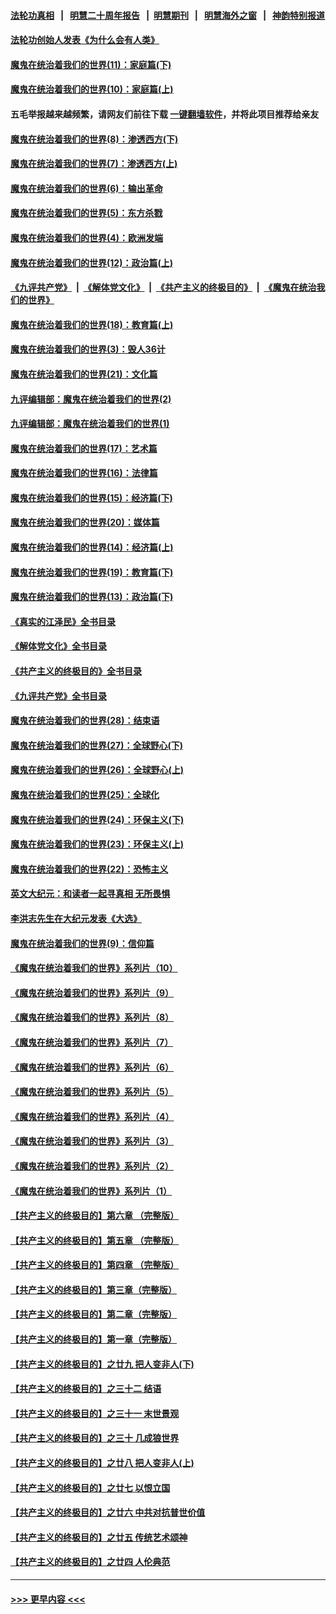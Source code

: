 #### [法轮功真相](https://github.com/gfw-breaker/truth/blob/master/README.md?t=0) &nbsp;&nbsp;|&nbsp;&nbsp; [明慧二十周年报告](https://github.com/gfw-breaker/mh-reports/blob/master/README.md?t=0) &nbsp;&nbsp;|&nbsp;&nbsp;[明慧期刊](https://github.com/gfw-breaker/mh-qikan) &nbsp;&nbsp;|&nbsp;&nbsp; [明慧海外之窗](https://github.com/gfw-breaker/mh-news/blob/master/README.md?t=0) &nbsp;&nbsp;|&nbsp;&nbsp; [神韵特别报道](https://github.com/gfw-breaker/mh-news/blob/master/shenyun.md?t=0)
#### [法轮功创始人发表《为什么会有人类》](../pages/nsc422/n13912117.md?t=02232143) 
#### [魔鬼在统治着我们的世界(11)：家庭篇(下)](../pages/nsc422/n10440961.md?t=02232143) 
#### [魔鬼在统治着我们的世界(10)：家庭篇(上)](../pages/nsc422/n10435448.md?t=02232143) 
#### 五毛举报越来越频繁，请网友们前往下载 [一键翻墙软件](https://github.com/gfw-breaker/ssr-accounts)，并将此项目推荐给亲友
#### [魔鬼在统治着我们的世界(8)：渗透西方(下)](../pages/nsc422/n10429603.md?t=02232143) 
#### [魔鬼在统治着我们的世界(7)：渗透西方(上)](../pages/nsc422/n10426013.md?t=02232143) 
#### [魔鬼在统治着我们的世界(6)：输出革命](../pages/nsc422/n10421536.md?t=02232143) 
#### [魔鬼在统治着我们的世界(5)：东方杀戮](../pages/nsc422/n10417707.md?t=02232143) 
#### [魔鬼在统治着我们的世界(4)：欧洲发端](../pages/nsc422/n10414890.md?t=02232143) 
#### [魔鬼在统治着我们的世界(12)：政治篇(上)](../pages/nsc422/n10444576.md?t=02232143) 
#### [《九评共产党》](https://github.com/begood0513/9ping.md/blob/master/README.md) &nbsp;|&nbsp; [《解体党文化》](../../../../jtdwh.md/blob/master/README.md)  &nbsp;|&nbsp; [《共产主义的终极目的》](../../../../gczydzjmd.md/blob/master/README.md) &nbsp;|&nbsp; [《魔鬼在统治我们的世界》](../../../../mgztzwmdsj.md/blob/master/README.md) 
#### [魔鬼在统治着我们的世界(18)：教育篇(上)](../pages/nsc422/n10526970.md?t=02232143) 
#### [魔鬼在统治着我们的世界(3)：毁人36计](../pages/nsc422/n10411583.md?t=02232143) 
#### [魔鬼在统治着我们的世界(21)：文化篇](../pages/nsc422/n10597706.md?t=02232143) 
#### [九评编辑部：魔鬼在统治着我们的世界(2)](../pages/nsc422/n10410036.md?t=02232143) 
#### [九评编辑部：魔鬼在统治着我们的世界(1)](../pages/nsc422/n10406825.md?t=02232143) 
#### [魔鬼在统治着我们的世界(17)：艺术篇](../pages/nsc422/n10499093.md?t=02232143) 
#### [魔鬼在统治着我们的世界(16)：法律篇](../pages/nsc422/n10485969.md?t=02232143) 
#### [魔鬼在统治着我们的世界(15)：经济篇(下)](../pages/nsc422/n10469975.md?t=02232143) 
#### [魔鬼在统治着我们的世界(20)：媒体篇](../pages/nsc422/n10586579.md?t=02232143) 
#### [魔鬼在统治着我们的世界(14)：经济篇(上)](../pages/nsc422/n10457370.md?t=02232143) 
#### [魔鬼在统治着我们的世界(19)：教育篇(下)](../pages/nsc422/n10564808.md?t=02232143) 
#### [魔鬼在统治着我们的世界(13)：政治篇(下)](../pages/nsc422/n10448270.md?t=02232143) 
#### [《真实的江泽民》全书目录](../pages/nsc422/n13721399.md?t=02232143) 
#### [《解体党文化》全书目录](../pages/nsc422/n13721157.md?t=02232143) 
#### [《共产主义的终极目的》全书目录](../pages/nsc422/n13721048.md?t=02232143) 
#### [《九评共产党》全书目录](../pages/nsc422/n13708085.md?t=02232143) 
#### [魔鬼在统治着我们的世界(28)：结束语](../pages/nsc422/n10936246.md?t=02232143) 
#### [魔鬼在统治着我们的世界(27)：全球野心(下)](../pages/nsc422/n10928319.md?t=02232143) 
#### [魔鬼在统治着我们的世界(26)：全球野心(上)](../pages/nsc422/n10900318.md?t=02232143) 
#### [魔鬼在统治着我们的世界(25)：全球化](../pages/nsc422/n10788205.md?t=02232143) 
#### [魔鬼在统治着我们的世界(24)：环保主义(下)](../pages/nsc422/n10695307.md?t=02232143) 
#### [魔鬼在统治着我们的世界(23)：环保主义(上)](../pages/nsc422/n10688613.md?t=02232143) 
#### [魔鬼在统治着我们的世界(22)：恐怖主义](../pages/nsc422/n10614727.md?t=02232143) 
#### [英文大纪元：和读者一起寻真相 无所畏惧](../pages/nsc422/n12542027.md?t=02232143) 
#### [李洪志先生在大纪元发表《大选》](../pages/nsc422/n12534746.md?t=02232143) 
#### [魔鬼在统治着我们的世界(9)：信仰篇](../pages/nsc422/n10432159.md?t=02232143) 
#### [《魔鬼在统治着我们的世界》系列片（10）](../pages/nsc422/n12292670.md?t=02232143) 
#### [《魔鬼在统治着我们的世界》系列片（9）](../pages/nsc422/n12290859.md?t=02232143) 
#### [《魔鬼在统治着我们的世界》系列片（8）](../pages/nsc422/n12287445.md?t=02232143) 
#### [《魔鬼在统治着我们的世界》系列片（7）](../pages/nsc422/n12283425.md?t=02232143) 
#### [《魔鬼在统治着我们的世界》系列片（6）](../pages/nsc422/n12282314.md?t=02232143) 
#### [《魔鬼在统治着我们的世界》系列片（5）](../pages/nsc422/n12281419.md?t=02232143) 
#### [《魔鬼在统治着我们的世界》系列片（4）](../pages/nsc422/n12274024.md?t=02232143) 
#### [《魔鬼在统治着我们的世界》系列片（3）](../pages/nsc422/n12271322.md?t=02232143) 
#### [《魔鬼在统治着我们的世界》系列片（2）](../pages/nsc422/n12269049.md?t=02232143) 
#### [《魔鬼在统治着我们的世界》系列片（1）](../pages/nsc422/n12267575.md?t=02232143) 
#### [【共产主义的终极目的】第六章 （完整版）](../pages/nsc422/n11428913.md?t=02232143) 
#### [【共产主义的终极目的】第五章 （完整版）](../pages/nsc422/n11428912.md?t=02232143) 
#### [【共产主义的终极目的】第四章 （完整版）](../pages/nsc422/n11428907.md?t=02232143) 
#### [【共产主义的终极目的】第三章（完整版）](../pages/nsc422/n11428848.md?t=02232143) 
#### [【共产主义的终极目的】第二章（完整版）](../pages/nsc422/n11428831.md?t=02232143) 
#### [【共产主义的终极目的】第一章（完整版）](../pages/nsc422/n11417651.md?t=02232143) 
#### [【共产主义的终极目的】之廿九 把人变非人(下)](../pages/nsc422/n11344140.md?t=02232143) 
#### [【共产主义的终极目的】之三十二 结语](../pages/nsc422/n11360535.md?t=02232143) 
#### [【共产主义的终极目的】之三十一 末世景观](../pages/nsc422/n11351129.md?t=02232143) 
#### [【共产主义的终极目的】之三十 几成狼世界](../pages/nsc422/n11348280.md?t=02232143) 
#### [【共产主义的终极目的】之廿八 把人变非人(上)](../pages/nsc422/n11340492.md?t=02232143) 
#### [【共产主义的终极目的】之廿七 以恨立国](../pages/nsc422/n11336944.md?t=02232143) 
#### [【共产主义的终极目的】之廿六 中共对抗普世价值](../pages/nsc422/n11324785.md?t=02232143) 
#### [【共产主义的终极目的】之廿五 传统艺术颂神](../pages/nsc422/n11296396.md?t=02232143) 
#### [【共产主义的终极目的】之廿四 人伦典范](../pages/nsc422/n11296397.md?t=02232143) 

----
#### [ >>> 更早内容 <<< ](../indexes/nsc422-earlier.md)
